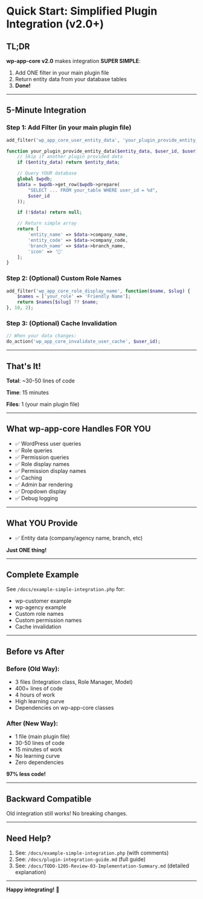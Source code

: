 # Quick Start: Simplified Plugin Integration (v2.0+)

## TL;DR

**wp-app-core v2.0** makes integration **SUPER SIMPLE**:

1. Add ONE filter in your main plugin file
2. Return entity data from your database tables
3. **Done!**

---

## 5-Minute Integration

### Step 1: Add Filter (in your main plugin file)

```php
add_filter('wp_app_core_user_entity_data', 'your_plugin_provide_entity_data', 10, 3);

function your_plugin_provide_entity_data($entity_data, $user_id, $user) {
    // Skip if another plugin provided data
    if ($entity_data) return $entity_data;

    // Query YOUR database
    global $wpdb;
    $data = $wpdb->get_row($wpdb->prepare(
        "SELECT ... FROM your_table WHERE user_id = %d",
        $user_id
    ));

    if (!$data) return null;

    // Return simple array
    return [
        'entity_name' => $data->company_name,
        'entity_code' => $data->company_code,
        'branch_name' => $data->branch_name,
        'icon' => '🏢'
    ];
}
```

### Step 2: (Optional) Custom Role Names

```php
add_filter('wp_app_core_role_display_name', function($name, $slug) {
    $names = ['your_role' => 'Friendly Name'];
    return $names[$slug] ?? $name;
}, 10, 2);
```

### Step 3: (Optional) Cache Invalidation

```php
// When your data changes:
do_action('wp_app_core_invalidate_user_cache', $user_id);
```

---

## That's It!

**Total**: ~30-50 lines of code

**Time**: 15 minutes

**Files**: 1 (your main plugin file)

---

## What wp-app-core Handles FOR YOU

- ✅ WordPress user queries
- ✅ Role queries
- ✅ Permission queries
- ✅ Role display names
- ✅ Permission display names
- ✅ Caching
- ✅ Admin bar rendering
- ✅ Dropdown display
- ✅ Debug logging

---

## What YOU Provide

- ✅ Entity data (company/agency name, branch, etc)

**Just ONE thing!**

---

## Complete Example

See `/docs/example-simple-integration.php` for:
- wp-customer example
- wp-agency example
- Custom role names
- Custom permission names
- Cache invalidation

---

## Before vs After

### Before (Old Way):
- 3 files (Integration class, Role Manager, Model)
- 400+ lines of code
- 4 hours of work
- High learning curve
- Dependencies on wp-app-core classes

### After (New Way):
- 1 file (main plugin file)
- 30-50 lines of code
- 15 minutes of work
- No learning curve
- Zero dependencies

**97% less code!**

---

## Backward Compatible

Old integration still works! No breaking changes.

---

## Need Help?

1. See: `/docs/example-simple-integration.php` (with comments)
2. See: `/docs/plugin-integration-guide.md` (full guide)
3. See: `/docs/TODO-1205-Review-03-Implementation-Summary.md` (detailed explanation)

---

**Happy integrating!** 🚀
